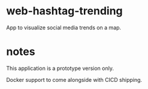 # web-hashtag-trending
App to visualize social media trends on a map.

# notes
This application is a prototype version only.

Docker support to come alongside with CICD shipping.
